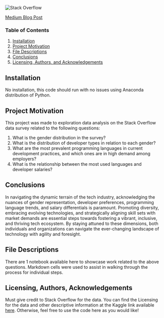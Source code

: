 
![Stack Overflow](https://i.stack.imgur.com/h9beB.png)

[Medium Blog Post](https://medium.com/@cristine.scheibler/exploring-gender-distribution-developer-types-programming-languages-and-salaries-in-the-tech-776b179f5cac)

### Table of Contents

1. [Installation](#installation)
2. [Project Motivation](#motivation)
3. [File Descriptions](#files)
4. [Conclusions](#conclusions)
5. [Licensing, Authors, and Acknowledgements](#licensing)

## Installation <a name="installation"></a>

No installation, this code should run with no issues using Anaconda distribution of Python.

## Project Motivation<a name="motivation"></a>

This project was made to exploration data analysis on the Stack Overflow data survey related to the following questions:

1. What is the gender distribution in the survey?
2. What is the distribution of developer types in relation to each gender?
3. What are the most prevalent programming languages in current development practices, and which ones are in high demand among employers?
4. What is the relationship between the most used languages and developer salaries?

## Conclusions<a name="conclusions"></a>

In navigating the dynamic terrain of the tech industry, acknowledging the nuances of gender representation, developer preferences, programming language trends, and salary differentials is paramount. Promoting diversity, embracing evolving technologies, and strategically aligning skill sets with market demands are essential steps towards fostering a vibrant, inclusive, and thriving tech ecosystem. By staying attuned to these dimensions, both individuals and organizations can navigate the ever-changing landscape of technology with agility and foresight.

## File Descriptions <a name="files"></a>

There are 1 notebook available here to showcase work related to the above questions.  Markdown cells were used to assist in walking through the process for individual steps.  

## Licensing, Authors, Acknowledgements<a name="licensing"></a>

Must give credit to Stack Overflow for the data.  You can find the Licensing for the data and other descriptive information at the Kaggle link available [here](https://www.kaggle.com/stackoverflow/so-survey-2017/data).  Otherwise, feel free to use the code here as you would like! 
